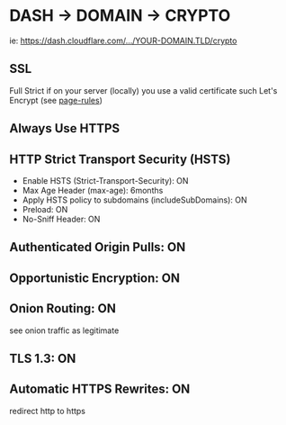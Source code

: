 # DASH -> DOMAIN -> CRYPTO

ie: https://dash.cloudflare.com/.../YOUR-DOMAIN.TLD/crypto

## SSL

Full Strict if on your server (locally) you use a valid certificate such Let's Encrypt (see [page-rules](page-rules.md))

## Always Use HTTPS

## HTTP Strict Transport Security (HSTS)

- Enable HSTS (Strict-Transport-Security): ON
- Max Age Header (max-age): 6months
- Apply HSTS policy to subdomains (includeSubDomains): ON
- Preload: ON
- No-Sniff Header: ON

## Authenticated Origin Pulls: ON

## Opportunistic Encryption: ON

## Onion Routing: ON

see onion traffic as legitimate

## TLS 1.3: ON

## Automatic HTTPS Rewrites: ON

redirect http to https
